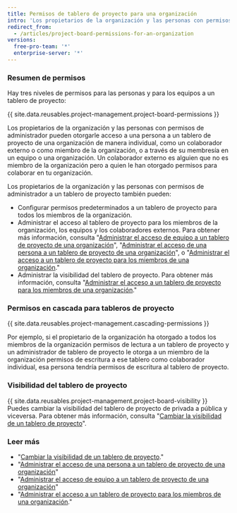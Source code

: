 ```yaml
---
title: Permisos de tablero de proyecto para una organización
intro: 'Los propietarios de la organización y las personas con permisos de administradores de los tableros de proyecto pueden personalizar quién tiene permisos de lectura, escritura y de administrador en los tableros de proyecto de tu organización.'
redirect_from:
  - /articles/project-board-permissions-for-an-organization
versions:
  free-pro-team: '*'
  enterprise-server: '*'
---
```


### Resumen de permisos

Hay tres niveles de permisos para las personas y para los equipos a un tablero de proyecto:

{{ site.data.reusables.project-management.project-board-permissions }}

Los propietarios de la organización y las personas con permisos de administrador pueden otorgarle acceso a una persona a un tablero de proyecto de una organización de manera individual, como un colaborador externo o como miembro de la organización, o a través de su membresía en un equipo o una organización. Un colaborador externo es alguien que no es miembro de la organización pero a quien le han otorgado permisos para colaborar en tu organización.

Los propietarios de la organización y las personas con permisos de administrador a un tablero de proyecto también pueden:
- Configurar permisos predeterminados a un tablero de proyecto para todos los miembros de la organización.
- Administrar el acceso al tablero de proyecto para los miembros de la organización, los equipos y los colaboradores externos. Para obtener más información, consulta "[Administrar el acceso de equipo a un tablero de proyecto de una organización](/articles/managing-team-access-to-an-organization-project-board)", "[Administrar el acceso de una persona a un tablero de proyecto de una organización](/articles/managing-an-individual-s-access-to-an-organization-project-board)", o "[Administrar el acceso a un tablero de proyecto para los miembros de una organización](/articles/managing-access-to-a-project-board-for-organization-members)."
- Administrar la visibilidad del tablero de proyecto. Para obtener más información, consulta "[Administrar el acceso a un tablero de proyecto para los miembros de una organización](/articles/managing-access-to-a-project-board-for-organization-members)."

### Permisos en cascada para tableros de proyecto

{{ site.data.reusables.project-management.cascading-permissions }}

Por ejemplo, si el propietario de la organización ha otorgado a todos los miembros de la organización permisos de lectura a un tablero de proyecto y un administrador de tablero de proyecto le otorga a un miembro de la organización permisos de escritura a ese tablero como colaborador individual, esa persona tendría permisos de escritura al tablero de proyecto.

### Visibilidad del tablero de proyecto

{{ site.data.reusables.project-management.project-board-visibility }} Puedes cambiar la visibilidad del tablero de proyecto de privada a pública y viceversa. Para obtener más información, consulta "[Cambiar la visibilidad de un tablero de proyecto](/articles/changing-project-board-visibility)".

### Leer más

- "[Cambiar la visibilidad de un tablero de proyecto](/articles/changing-project-board-visibility)."
- "[Administrar el acceso de una persona a un tablero de proyecto de una organización](/articles/managing-an-individual-s-access-to-an-organization-project-board)"
- "[Administrar el acceso de equipo a un tablero de proyecto de una organización](/articles/managing-team-access-to-an-organization-project-board)"
- "[Administrar el acceso a un tablero de proyecto para los miembros de una organización](/articles/managing-access-to-a-project-board-for-organization-members)."
